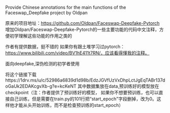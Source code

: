 Provide Chinese annotations for the main functions of the Faceswap_Deepfake project by Oldpan


原来的项目地址：https://github.com/Oldpan/Faceswap-Deepfake-Pytorch
增加Oldpan/Faceswap-Deepfake-Pytorch的一些主要功能的代码中文注释，方便初学理解这些功能的作用之类的

作者有提供数据，挺不错的
如果你有跟土堆学习过pytorch：https://www.bilibili.com/video/BV1hE411t7RN/，应该看得懂我的注释。

面向deepfake,深伪检测的初学者使用

将这个链接下载https://1drv.ms/u/c/52986a6839d1d98b/EdzJGVfUzVxDhpLctJgEqTABr137doGaUk2EDAKcgvXb-g?e=kcKeNT
其中数据集放在data,预训练好的模型放在checkpoint（注：作者提供了预训练好的模型，
如果你不想要预训练，也可以直接自己训练，但是需要在train.py的101行把“start_epoch"字段删掉，改为0。这样他才能从头开始训练，而不是检查预训练的start_epoch）

